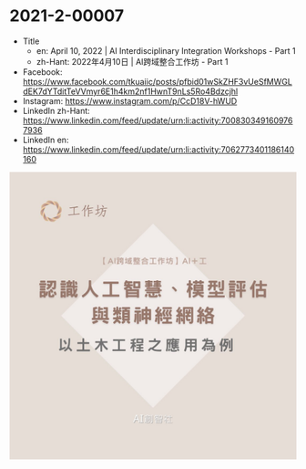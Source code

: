 # 2021-2-00007

* Title
  * en: April 10, 2022 | AI Interdisciplinary Integration Workshops - Part 1
  * zh-Hant: 2022年4月10日 | AI跨域整合工作坊 - Part 1
* Facebook: <https://www.facebook.com/tkuaiic/posts/pfbid01wSkZHF3vUeSfMWGLdEK7dYTditTeVVmyr6E1h4km2nf1HwnT9nLs5Ro4Bdzcjhl>
* Instagram: <https://www.instagram.com/p/CcD18V-hWUD>
* LinkedIn zh-Hant: <https://www.linkedin.com/feed/update/urn:li:activity:7008303491609767936>
* LinkedIn en: <https://www.linkedin.com/feed/update/urn:li:activity:7062773401186140160>

![main image in zh-Hant](./2021-2-00007_zh-hant.jpg)
